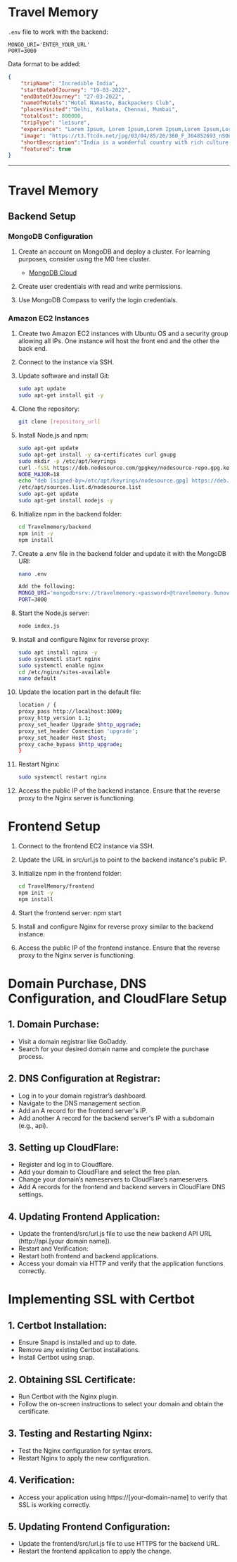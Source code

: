 # Travel Memory

`.env` file to work with the backend:

```
MONGO_URI='ENTER_YOUR_URL'
PORT=3000
```

Data format to be added: 

```json
{
    "tripName": "Incredible India",
    "startDateOfJourney": "19-03-2022",
    "endDateOfJourney": "27-03-2022",
    "nameOfHotels":"Hotel Namaste, Backpackers Club",
    "placesVisited":"Delhi, Kolkata, Chennai, Mumbai",
    "totalCost": 800000,
    "tripType": "leisure",
    "experience": "Lorem Ipsum, Lorem Ipsum,Lorem Ipsum,Lorem Ipsum,Lorem Ipsum,Lorem Ipsum,Lorem Ipsum,Lorem Ipsum,Lorem Ipsum,Lorem Ipsum,Lorem Ipsum,Lorem Ipsum,Lorem Ipsum,Lorem Ipsum,Lorem Ipsum,Lorem Ipsum,Lorem Ipsum,Lorem Ipsum,Lorem Ipsum,Lorem Ipsum,Lorem Ipsum,Lorem Ipsum,Lorem Ipsum,Lorem Ipsum,Lorem Ipsum,Lorem Ipsum,Lorem Ipsum, ",
    "image": "https://t3.ftcdn.net/jpg/03/04/85/26/360_F_304852693_nSOn9KvUgafgvZ6wM0CNaULYUa7xXBkA.jpg",
    "shortDescription":"India is a wonderful country with rich culture and good people.",
    "featured": true
}
```
---------------------------------------------------------------------------------------------------------------------------------

# Travel Memory

## Backend Setup

### MongoDB Configuration

1. Create an account on MongoDB and deploy a cluster. For learning purposes, consider using the M0 free cluster.
   - [MongoDB Cloud](https://account.mongodb.com/account/login?n=%2Fv2%2F6519492b8cbd8711f6f61f10&nextHash=%23clusters)

2. Create user credentials with read and write permissions.

3. Use MongoDB Compass to verify the login credentials.

### Amazon EC2 Instances

1. Create two Amazon EC2 instances with Ubuntu OS and a security group allowing all IPs. One instance will host the front end and the other the back end.

2. Connect to the instance via SSH.

3. Update software and install Git:
   ```bash
   sudo apt update
   sudo apt-get install git -y

4. Clone the repository:
   ```bash
   git clone [repository_url]

5. Install Node.js and npm:
   ```bash
   sudo apt-get update
   sudo apt-get install -y ca-certificates curl gnupg
   sudo mkdir -p /etc/apt/keyrings
   curl -fsSL https://deb.nodesource.com/gpgkey/nodesource-repo.gpg.key | sudo gpg --dearmor -o /etc/apt/keyrings/nodesource.gpg
   NODE_MAJOR=18
   echo "deb [signed-by=/etc/apt/keyrings/nodesource.gpg] https://deb.nodesource.com/node_$NODE_MAJOR.x nodistro main" | sudo tee 
   /etc/apt/sources.list.d/nodesource.list
   sudo apt-get update
   sudo apt-get install nodejs -y

6. Initialize npm in the backend folder:
   ```bash
   cd Travelmemory/backend
   npm init -y
   npm install

7. Create a .env file in the backend folder and update it with the MongoDB URI:
   ```bash
   nano .env

   Add the following:
   MONGO_URI='mongodb+srv://travelmemory:<password>@travelmemory.9unov3y.mongodb.net/'
   PORT=3000

8. Start the Node.js server:
   ```bash
   node index.js

9. Install and configure Nginx for reverse proxy:
   ```bash
   sudo apt install nginx -y
   sudo systemctl start nginx
   sudo systemctl enable nginx
   cd /etc/nginx/sites-available
   nano default

10. Update the location part in the default file:
    ```bash
    location / {
    proxy_pass http://localhost:3000;
    proxy_http_version 1.1;
    proxy_set_header Upgrade $http_upgrade;
    proxy_set_header Connection 'upgrade';
    proxy_set_header Host $host;
    proxy_cache_bypass $http_upgrade;
    }

11. Restart Nginx:
    ```bash
    sudo systemctl restart nginx

12. Access the public IP of the backend instance. Ensure that the reverse proxy to the Nginx server is functioning.

# Frontend Setup

1. Connect to the frontend EC2 instance via SSH.
2. Update the URL in src/url.js to point to the backend instance's public IP.
3. Initialize npm in the frontend folder:
   ```bash
   cd TravelMemory/frontend
   npm init -y
   npm install

4. Start the frontend server:
   npm start

5. Install and configure Nginx for reverse proxy similar to the backend instance.
6. Access the public IP of the frontend instance. Ensure that the reverse proxy to the Nginx server is functioning.

#   Domain Purchase, DNS Configuration, and CloudFlare Setup

## 1. Domain Purchase:
   * Visit a domain registrar like GoDaddy.
   * Search for your desired domain name and complete the purchase process.
## 2. DNS Configuration at Registrar:
   * Log in to your domain registrar’s dashboard.
   * Navigate to the DNS management section.
   * Add an A record for the frontend server's IP.
   * Add another A record for the backend server's IP with a subdomain (e.g., api).
## 3. Setting up CloudFlare:
   * Register and log in to Cloudflare.
   * Add your domain to CloudFlare and select the free plan.
   * Change your domain’s nameservers to CloudFlare’s nameservers.
   * Add A records for the frontend and backend servers in CloudFlare DNS settings.
## 4. Updating Frontend Application:
  *  Update the frontend/src/url.js file to use the new backend API URL (http://api.[your domain name]).
  *  Restart and Verification:
  *  Restart both frontend and backend applications.
  *  Access your domain via HTTP and verify that the application functions correctly.
    
#  Implementing SSL with Certbot
## 1. Certbot Installation:
   * Ensure Snapd is installed and up to date.
   * Remove any existing Certbot installations.
   * Install Certbot using snap.
## 2. Obtaining SSL Certificate:
   * Run Certbot with the Nginx plugin.
   * Follow the on-screen instructions to select your domain and obtain the certificate.
## 3. Testing and Restarting Nginx:
   * Test the Nginx configuration for syntax errors.
   * Restart Nginx to apply the new configuration.
## 4. Verification:
   * Access your application using https://[your-domain-name] to verify that SSL is working correctly.
## 5. Updating Frontend Configuration:
   * Update the frontend/src/url.js file to use HTTPS for the backend URL.
   * Restart the frontend application to apply the change.
 
   
  
   
   
   
   
 
   
   
